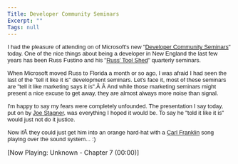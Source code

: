 ```yaml
---
Title: Developer Community Seminars
Excerpt: ""
Tags: null
---
```

<p><font face="Arial" size="2">I had the pleasure of attending on of Microsoft's new "<a href="http://www.microsoft.com/seminar/dcc/default.mspx">Developer Community Seminars</a>" today. One of the nice things about being a developer in New England the last few years has been Russ Fustino and his "<a href="http://www.microsoft.com/usa/newengland/russtoolshed/default.asp">Russ' Tool Shed</a>" quarterly seminars.</font></p> <p><font face="Arial" size="2">When Microsoft moved Russ to Florida a month or so ago, I was afraid I had seen the last of the "tell it like it is" development seminars. Let's face it, most of these seminars are "tell it like marketing says it is".Â Â And while those marketing seminars might present a nice excuse to get away, they are almost always more noise than signal.</font></p> <p><font face="Arial" size="2">I'm happy to say my fears were completely unfounded. The presentation I say today, put on by <a href="http://www.managedcode.com">Joe Stagner</a>, was everything I hoped it would be. To say he "told it like it is" would just not do it justice.</font></p> <p><font face="Arial" size="2">Now ifÂ they could just get him into an orange hard-hat with a <a href="http://www.franklins.net/dotnetrocks.asp">Carl Franklin</a> song playing over the sound system... :)</font></p><div><p>[Now Playing: Unknown - Chapter 7 (00:00)]</p></div>